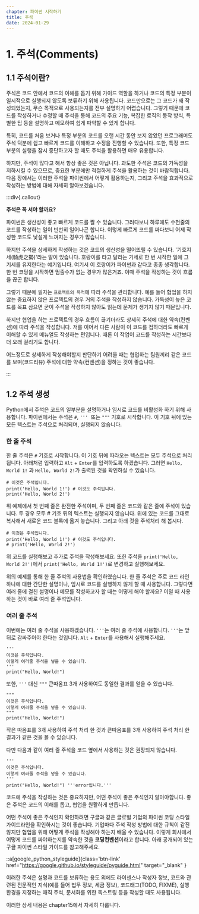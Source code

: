 ```yaml
---
chapter: 파이썬 시작하기
title: 주석
date: 2024-01-29
---
```


# 1. 주석(Comments)

## 1.1 주석이란?

주석은 코드 안에서 코드의 이해를 돕기 위해 가이드 역할을 하거나 코드의 특정 부분이 일시적으로 실행되지 않도록 보류하기 위해 사용됩니다. 코드만으로는 그 코드가 왜 작성되었는지, 무슨 목적으로 사용되는지를 전부 설명하기 어렵습니다. 그렇기 때문에 코드를 작성하거나 수정할 때 주석을 통해 코드의 주요 기능, 복잡한 로직의 동작 방식, 특별한 팁 등을 설명하고 메모하여 쉽게 파악할 수 있게 합니다.

특히, 코드를 처음 보거나 특정 부분의 코드를 오랜 시간 동안 보지 않았던 프로그래머도 주석 덕분에 쉽고 빠르게 코드를 이해하고 수정을 진행할 수 있습니다. 또한, 특정 코드 부분의 실행을 잠시 중단하고자 할 때도 주석을 활용하면 매우 유용합니다.

하지만, 주석이 많다고 해서 항상 좋은 것은 아닙니다. 과도한 주석은 코드의 가독성을 저하시킬 수 있으므로, 중요한 부분에만 적절하게 주석을 활용하는 것이 바람직합니다. 다음 장에서는 이러한 주석을 파이썬에서 어떻게 활용하는지, 그리고 주석을 효과적으로 작성하는 방법에 대해 자세히 알아보겠습니다.

:::div{.callout}

**주석은 꼭 서야 할까요?**

파이썬은 생산성이 좋고 빠르게 코드를 짤 수 있습니다. 그러다보니 하루에도 수천줄의 코드를 작성하는 일이 빈번히 일어나곤 합니다. 이렇게 빠르게 코드를 짜다보니 어제 작성한 코드도 낯설게 느껴지는 경우가 많습니다.

하지만 주석을 상세하게 작성하는 것은 코드의 생산성을 떨어뜨릴 수 있습니다. '기호지세(騎虎之勢)'라는 말이 있습니다. 호랑이를 타고 달리는 기세로 한 번 시작한 일에 그 기세를 유지한다는 얘기입니다. 여기서 이 호랑이가 파이썬과 같다고 종종 생각합니다. 한 번 코딩을 시작하면 멈출수가 없는 경우가 많은거죠. 이때 주석을 작성하는 것이 흐름을 끊곤 합니다.

그렇기 때문에 필자는 `프로젝트의 목적`에 따라 주석을 관리합니다. 예를 들어 협업을 하지 않는 중요하지 않은 프로젝트의 경우 거의 주석을 작성하지 않습니다. 가독성이 높은 코드를 목표 삼으면 굳이 주석을 작성하지 않아도 읽는데 문제가 생기지 않기 때문입니다.

하지만 협업을 하는 프로젝트의 경우 흐름이 끊기더라도 상세히 주석에 대한 약속(컨벤션)에 따라 주석을 작성합니다. 저를 이어서 다른 사람이 이 코드를 접하더라도 빠르게 이해할 수 있게 메뉴얼도 작성하는 편입니다. 때론 이 작업이 코드를 작성하는 시간보다 더 오래 걸리기도 합니다.

어느정도로 상세하게 작성해야할지 판단하기 어려울 때는 협업하는 팀원끼리 같은 코드를 보며(코드리뷰) 주석에 대한 약속(컨벤션)을 정하는 것이 좋습니다.

:::

## 1.2 주석 생성

Python에서 주석은 코드의 일부분을 설명하거나 임시로 코드를 비활성화 하기 위해 사용합니다. 파이썬에서는 주석은 `#`, `'''`  또는 `"""` 기호로 시작합니다. 이 기호 뒤에 있는 모든 텍스트는 주석으로 처리되며, 실행되지 않습니다.

### **한 줄 주석**

한 줄 주석은 `#` 기호로 시작합니다. 이 기호 뒤에 따라오는 텍스트는 모두 주석으로 처리됩니다. 아래처럼 입력하고 `Alt` + `Enter`를 입력하도록 하겠습니다. 그러면 `Hello, World 1!` 과 `Hello, World 2!`가 출력된 것을 확인하실 수 있습니다.

```python-exec
# 이것은 주석입니다.
print('Hello, World 1!') # 이것도 주석입니다.
print('Hello, World 2!')
```

위 예제에서 첫 번째 줄은 완전한 주석이며, 두 번째 줄은 코드와 같은 줄에 주석이 있습니다. 두 경우 모두 # 기호 뒤의 텍스트는 실행되지 않습니다. 위에 있는 코드를 그대로 복사해서 새로운 코드 블록에 옮겨 놓습니다. 그리고 아래 것을 주석처리 해 봅시다.

```python-exec
# 이것은 주석입니다.
print('Hello, World 1!') # 이것도 주석입니다.
# print('Hello, World 2!')
```

위 코드를 실행해보고 추가로 주석을 작성해보세요. 또한 주석을 `print('Hello, World 2!')`에서 `print('Hello, World 1!')`로 변경하고 실행해보세요.

위의 예제를 통해 한 줄 주석의 사용법을 확인하였습니다. 한 줄 주석은 주로 코드 라인 하나에 대한 간단한 설명이나, 임시로 코드를 실행하지 않게 할 때 사용합니다. 그렇다면 여러 줄에 걸친 설명이나 메모를 작성하고자 할 때는 어떻게 해야 할까요? 이럴 때 사용하는 것이 바로 여러 줄 주석입니다.

### 여러 줄 주석

이번에는 여러 줄 주석을 사용하겠습니다. `'''`는 여러 줄 주석에 사용합니다. `'''`는 앞뒤로 감싸주어야 한다는 것입니다. `Alt` + `Enter`를 사용해서 실행해주세요.

```python-exec
'''
이것은 주석입니다.
이렇게 여러줄 주석을 넣을 수 있습니다.
'''
print("Hello, World!")
```

또한, `'''` 대신 `"""` 큰따옴표 3개 사용하여도 동일한 결과를 얻을 수 있습니다.

```python-exec
"""
이것은 주석입니다.
이렇게 여러줄 주석을 넣을 수 있습니다.
"""
print("Hello, World!")
```

작은 따옴표를 3개 사용하여 주석 처리 한 것과 큰따옴표를 3개 사용하여 주석 처리 한 결과가 같은 것을 볼 수 있습니다.

다만 다음과 같이 여러 줄 주석을 코드 옆에서 사용하는 것은 권장되지 않습니다.

```python-exec
'''
이것은 주석입니다.
이렇게 여러줄 주석을 넣을 수 있습니다.
'''
print("Hello, World!") '''error입니다.'''
```

코드에 주석을 작성하는 것은 중요하지만, 어떤 주석이 좋은 주석인지 알아야합니다. 좋은 주석은 코드의 이해를 돕고, 협업을 원활하게 만듭니다.

어떤 주석이 좋은 주석인지 확인하려면 구글과 같은 글로벌 기업의 파이썬 코딩 스타일 가이드라인을 확인하시는 것이 좋습니다. 기업마다 주석 작성 방법에 대한 규칙이 같진 않지만 협업을 위해 어떻게 주석을 작성해야 하는지 배울 수 있습니다. 이렇게 회사에서 어떻게 코드를 짜야하는지를 약속한 것을 **코딩컨벤션**이라고 합니다. 아래 공개되어 있는 구글 파이썬 스타일 가이드를 참고해주세요.

::a[google_python_styleguide]{class='btn-link' href="https://google.github.io/styleguide/pyguide.html" target="\_blank" }

이러한 주석은 설명과 코드를 보류하는 용도 외에도 라이센스나 작성자 정보, 코드와 관련된 전문적인 지식(예를 들어 법무 정보, 세금 정보), 코드태그(TODO, FIXME), 실행 환경을 지정하는 매직 주석, 문서화를 위한 독스트링 등을 작성할 때도 사용됩니다.

이러한 상세 내용은 chapter15에서 자세히 다룹니다.
